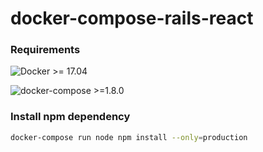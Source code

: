 # docker-compose-rails-react

### Requirements

![Docker >= 17.04 ](https://badgen.net/badge/Docker/>=17.04/409be6?icon=docker)

![docker-compose >=1.8.0 ](https://badgen.net/badge/docker-compose/>=1.8/409be6?icon=docker)

### Install npm dependency

```bash
docker-compose run node npm install --only=production
```